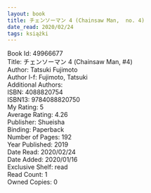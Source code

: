 ```yaml
---
layout: book
title: チェンソーマン 4 (Chainsaw Man,  no. 4)
date_read: 2020/02/24
tags: książki
---
```


Book Id: 49966677<br />
Title: チェンソーマン 4 (Chainsaw Man, #4)<br />
Author: Tatsuki Fujimoto<br />
Author l-f: Fujimoto, Tatsuki<br />
Additional Authors: <br />
ISBN: 4088820754<br />
ISBN13: 9784088820750<br />
My Rating: 5<br />
Average Rating: 4.26<br />
Publisher: Shueisha<br />
Binding: Paperback<br />
Number of Pages: 192<br />
Year Published: 2019<br />
Date Read: 2020/02/24<br />
Date Added: 2020/01/16<br />
Exclusive Shelf: read<br />
Read Count: 1<br />
Owned Copies: 0<br />


